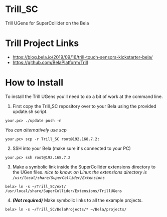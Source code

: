 # Trill_SC
Trill UGens for SuperCollider on the Bela

# Trill Project Links
* https://blog.bela.io/2019/09/16/trill-touch-sensors-kickstarter-bela/
* https://github.com/BelaPlatform/Trill

# How to Install
To install the Trill UGens you'll need to do a bit of work at the command line.

1. First copy the Trill_SC repository over to your Bela using the provided update.sh script.
```
your.pc> ./update push -n
```

*You can alternatively use scp*
```
your.pc> scp -r Trill_SC root@192.168.7.2:
```

2. SSH into your Bela (make sure it's connected to your PC)
```
your.pc> ssh root@192.168.7.2
```

3. Make a symbolic link inside the SuperCollider extensions directory to the UGen files.
*nice to know: on Linux the extensions directory is `/usr/local/share/SuperCollider/Extensions`*
```
bela> ln -s ~/Trill_SC/ext/ /usr/local/share/SuperCollider/Extensions/TrillUGens
```

4. ***(Not required)*** Make symbolic links to all the example projects.

```
bela> ln -s ~/Trill_SC/BelaProjects/* ~/Bela/projects/
```
